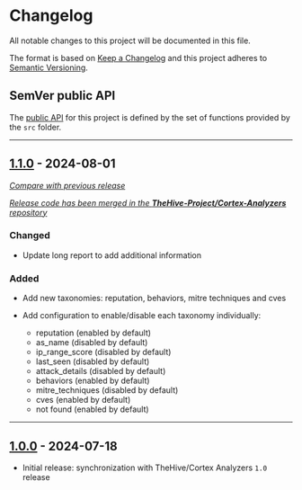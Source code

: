 # Changelog
All notable changes to this project will be documented in this file.

The format is based on [Keep a Changelog](https://keepachangelog.com/en/) and this project adheres to [Semantic Versioning](https://semver.org/spec/v2.0.0.html).

## SemVer public API

The [public API](https://semver.org/spec/v2.0.0.html#spec-item-1)  for this project is defined by the set of functions provided by the `src` folder.

---

## [1.1.0](https://github.com/crowdsecurity/cs-thehive-cortex-analyzer/releases/tag/v1.1.0) - 2024-08-01
[_Compare with previous release_](https://github.com/crowdsecurity/cs-thehive-cortex-analyzer/compare/v1.0.0...v1.1.0)

[_Release code has been merged in the **TheHive-Project/Cortex-Analyzers** repository_](https://github.com/TheHive-Project/Cortex-Analyzers/commit/https://github.com/TheHive-Project/Cortex-Analyzers/commit/a1c8b4934b58576d3eba629644960c5618cd2d2f)

### Changed

- Update long report to add additional information

### Added

- Add new taxonomies: reputation, behaviors, mitre techniques and cves

- Add configuration to enable/disable each taxonomy individually: 
    - reputation (enabled by default)
    - as_name (disabled by default)
    - ip_range_score (disabled by default)
    - last_seen (disabled by default)
    - attack_details (disabled by default)
    - behaviors (enabled by default)
    - mitre_techniques (disabled by default)
    - cves (enabled by default)
    - not found (enabled by default)

---

## [1.0.0](https://github.com/crowdsecurity/cs-thehive-cortex-analyzer/releases/tag/v1.0.0) - 2024-07-18

- Initial release: synchronization with TheHive/Cortex Analyzers `1.0` release
